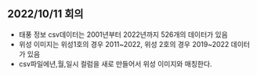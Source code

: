 ## 2022/10/11 회의

- 태풍 정보 csv데이터는 2001년부터 2022년까지 526개의 데이터가 있음
- 위성 이미지는 위성1호의 경우 2011~2022, 위성 2호의 경우 2019~2022 데이터가 있음
- csv파일에년,월,일시 컬럼을 새로 만들어서 위성 이미지와 매칭한다. 

